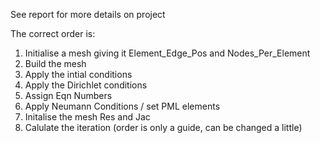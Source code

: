See report for more details on project


The correct order is:
1. Initialise a mesh giving it Element_Edge_Pos and Nodes_Per_Element
2. Build the mesh
3. Apply the intial conditions
4. Apply the Dirichlet conditions
5. Assign Eqn Numbers
6. Apply Neumann Conditions / set PML elements
7. Initalise the mesh Res and Jac
8. Calulate the iteration
(order is only a guide, can be changed a little)



